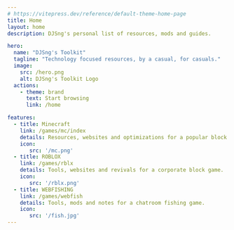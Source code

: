 ```yaml
---
# https://vitepress.dev/reference/default-theme-home-page
title: Home
layout: home
description: DJSng's personal list of resources, mods and guides.

hero:
  name: "DJSng's Toolkit"
  tagline: "Technology focused resources, by a casual, for casuals."
  image:
    src: /hero.png
    alt: DJSng's Toolkit Logo
  actions:
    - theme: brand  
      text: Start browsing
      link: /home

features:
  - title: Minecraft
    link: /games/mc/index
    details: Resources, websites and optimizations for a popular block game.
    icon:
       src: '/mc.png'
  - title: ROBLOX
    link: /games/rblx
    details: Tools, websites and revivals for a corporate block game.
    icon:
       src: '/rblx.png'
  - title: WEBFISHING
    link: /games/webfish
    details: Tools, mods and notes for a chatroom fishing game.
    icon:
       src: '/fish.jpg'
---
```



